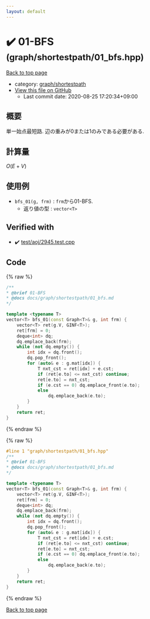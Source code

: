 ```yaml
---
layout: default
---
```


<!-- mathjax config similar to math.stackexchange -->
<script type="text/javascript" async
  src="https://cdnjs.cloudflare.com/ajax/libs/mathjax/2.7.5/MathJax.js?config=TeX-MML-AM_CHTML">
</script>
<script type="text/x-mathjax-config">
  MathJax.Hub.Config({
    TeX: { equationNumbers: { autoNumber: "AMS" }},
    tex2jax: {
      inlineMath: [ ['$','$'] ],
      processEscapes: true
    },
    "HTML-CSS": { matchFontHeight: false },
    displayAlign: "left",
    displayIndent: "2em"
  });
</script>

<script type="text/javascript" src="https://cdnjs.cloudflare.com/ajax/libs/jquery/3.4.1/jquery.min.js"></script>
<script src="https://cdn.jsdelivr.net/npm/jquery-balloon-js@1.1.2/jquery.balloon.min.js" integrity="sha256-ZEYs9VrgAeNuPvs15E39OsyOJaIkXEEt10fzxJ20+2I=" crossorigin="anonymous"></script>
<script type="text/javascript" src="../../../assets/js/copy-button.js"></script>
<link rel="stylesheet" href="../../../assets/css/copy-button.css" />


# :heavy_check_mark: 01-BFS <small>(graph/shortestpath/01_bfs.hpp)</small>

<a href="../../../index.html">Back to top page</a>

* category: <a href="../../../index.html#893699352036854e82d247c81f4d89a6">graph/shortestpath</a>
* <a href="{{ site.github.repository_url }}/blob/master/graph/shortestpath/01_bfs.hpp">View this file on GitHub</a>
    - Last commit date: 2020-08-25 17:20:34+09:00




## 概要

単一始点最短路. 辺の重みが$0$または$1$のみである必要がある.

## 計算量

$O(E + V)$

## 使用例

* `bfs_01(g, frm)` : `frm`から01-BFS.
  * 返り値の型 : `vector<T>`


## Verified with

* :heavy_check_mark: <a href="../../../verify/test/aoj/2945.test.cpp.html">test/aoj/2945.test.cpp</a>


## Code

<a id="unbundled"></a>
{% raw %}
```cpp
/**
* @brief 01-BFS
* @docs docs/graph/shortestpath/01_bfs.md
*/

template <typename T>
vector<T> bfs_01(const Graph<T>& g, int frm) {
    vector<T> ret(g.V, GINF<T>);
    ret[frm] = 0;
    deque<int> dq;
    dq.emplace_back(frm);
    while (not dq.empty()) {
        int idx = dq.front();
        dq.pop_front();
        for (auto& e : g.mat[idx]) {
            T nxt_cst = ret[idx] + e.cst;
            if (ret[e.to] <= nxt_cst) continue;
            ret[e.to] = nxt_cst;
            if (e.cst == 0) dq.emplace_front(e.to);
            else
                dq.emplace_back(e.to);
        }
    }
    return ret;
}

```
{% endraw %}

<a id="bundled"></a>
{% raw %}
```cpp
#line 1 "graph/shortestpath/01_bfs.hpp"
/**
* @brief 01-BFS
* @docs docs/graph/shortestpath/01_bfs.md
*/

template <typename T>
vector<T> bfs_01(const Graph<T>& g, int frm) {
    vector<T> ret(g.V, GINF<T>);
    ret[frm] = 0;
    deque<int> dq;
    dq.emplace_back(frm);
    while (not dq.empty()) {
        int idx = dq.front();
        dq.pop_front();
        for (auto& e : g.mat[idx]) {
            T nxt_cst = ret[idx] + e.cst;
            if (ret[e.to] <= nxt_cst) continue;
            ret[e.to] = nxt_cst;
            if (e.cst == 0) dq.emplace_front(e.to);
            else
                dq.emplace_back(e.to);
        }
    }
    return ret;
}

```
{% endraw %}

<a href="../../../index.html">Back to top page</a>

